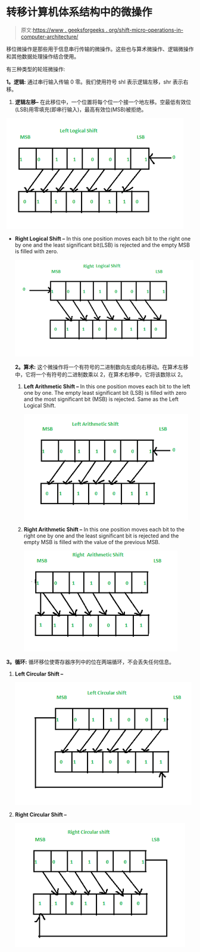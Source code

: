 # 转移计算机体系结构中的微操作

> 原文:[https://www . geeksforgeeks . org/shift-micro-operations-in-computer-architecture/](https://www.geeksforgeeks.org/shift-micro-operations-in-computer-architecture/)

移位微操作是那些用于信息串行传输的微操作。这些也与算术微操作、逻辑微操作和其他数据处理操作结合使用。

有三种类型的轮班微操作:

**1。逻辑:**
通过串行输入传输 0 零。我们使用符号 shl 表示逻辑左移，shr 表示右移。

1.  **逻辑左移–**
    在此移位中，一个位置将每个位一个接一个地左移。空最低有效位(LSB)用零填充(即串行输入)，最高有效位(MSB)被拒绝。

![](img/fcec7ee701997545182d7d5df994a372.png)

*   **Right Logical Shift –**
    In this one position moves each bit to the right one by one and the least significant bit(LSB) is rejected and the empty MSB is filled with zero.

    ![](img/526319cdc6b6bc08db1fa21075e791c1.png)

    **2。算术:**
    这个微操作将一个有符号的二进制数向左或向右移动。在算术左移中，它将一个有符号的二进制数乘以 2，在算术右移中，它将该数除以 2。

    1.  **Left Arithmetic Shift –**
        In this one position moves each bit to the left one by one. The empty least significant bit (LSB) is filled with zero and the most significant bit (MSB) is rejected. Same as the Left Logical Shift.

        ![](img/bf7d132f5c8c9fc86ed7e35e4160b8dc.png)

    2.  **Right Arithmetic Shift –**
        In this one position moves each bit to the right one by one and the least significant bit is rejected and the empty MSB is filled with the value of the previous MSB.

        ![](img/f749f9d84a533b70315222df57a0bcf2.png)

**3。循环:**
循环移位使寄存器序列中的位在两端循环，不会丢失任何信息。

1.  **Left Circular Shift –**

    ![](img/0913515043c4030bd22ef552bb91fd2a.png)

2.  **Right Circular Shift –**

    ![](img/f3d4cc65a6d52249bfbe06457ad2cf8a.png)
